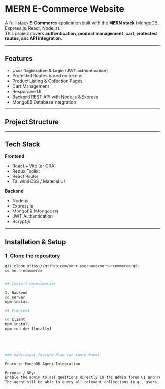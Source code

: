 # MERN E-Commerce Website

A full-stack **E-Commerce** application built with the **MERN stack** (MongoDB, Express.js, React, Node.js).  
This project covers **authentication, product management, cart, protected routes, and API integration**.

---

##  Features

- User Registration & Login (JWT authentication)
- Protected Routes based on tokens
- Product Listing & Collection Pages
- Cart Management
- Responsive UI
- Backend REST API with Node.js & Express
- MongoDB Database integration

---

##  Project Structure


---

##  Tech Stack

**Frontend**
- React + Vite (or CRA)
- Redux Toolkit
- React Router
- Tailwind CSS / Material UI

**Backend**
- Node.js
- Express.js
- MongoDB (Mongoose)
- JWT Authentication
- Bcrypt.js

---

##  Installation & Setup

### 1. Clone the repository
```bash
git clone https://github.com/your-username/mern-ecommerce.git
cd mern-ecommerce


## Install dependencies

1. Backend
cd server
npm install

## Frontend

cd client
npm install
npm run dev (locally)





### Additional Feature Plan for Admin Panel

Feature: MongoDB Agent Integration

Purpose / Why:
Enable the admin to ask questions directly in the admin forum UI and receive accurate, real-time information from the database.
The agent will be able to query all relevant collections (e.g., users, products, orders) and return results intelligently.


